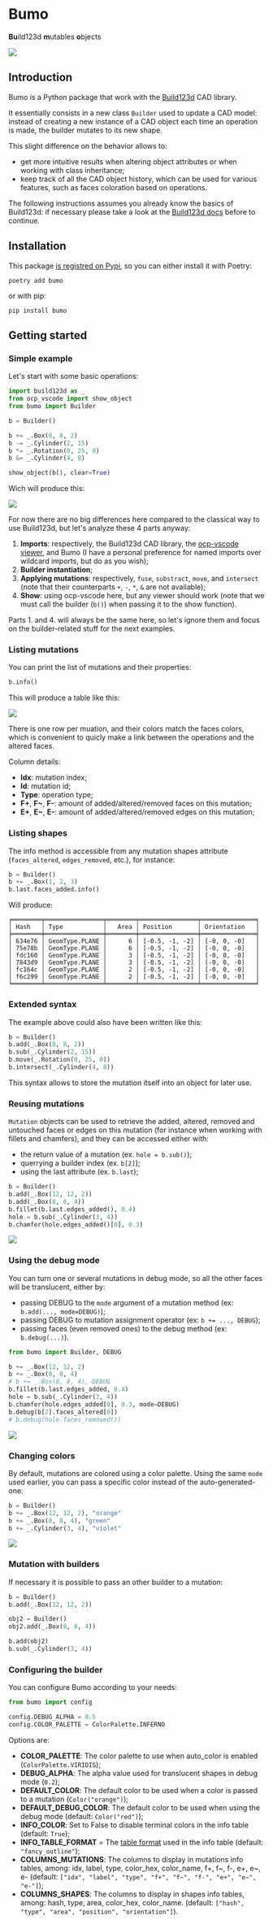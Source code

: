 # Bumo

**Bu**ild123d **m**utables **o**bjects

![](images/chamfers_and_fillets.png)

## Introduction

Bumo is a Python package that work with the [Build123d](https://github.com/gumyr/build123d) CAD library.

It essentially consists in a new class `Builder` used to update a CAD model: instead of creating a new instance of a CAD object each time an operation is made, the builder mutates to its new shape.

This slight difference on the behavior allows to:
- get more intuitive results when altering object attributes or when working with class inheritance;
- keep track of all the CAD object history, which can be used for various features, such as faces coloration based on operations.

The following instructions assumes you already know the basics of Build123d: if necessary please take a look at the [Build123d docs](https://build123d.readthedocs.io/en/latest/) before to continue.

## Installation

This package [is registred on Pypi](https://pypi.org/project/bumo/), so you can either install it with Poetry:

    poetry add bumo

or with pip:

    pip install bumo

## Getting started

### Simple example

Let's start with some basic operations:

```py
import build123d as _
from ocp_vscode import show_object
from bumo import Builder

b = Builder()

b += _.Box(8, 8, 2)
b -= _.Cylinder(2, 15)
b *= _.Rotation(0, 25, 0)
b &= _.Cylinder(4, 8)

show_object(b(), clear=True)
```

Wich will produce this:

![](images/basic.png)

For now there are no big differences here compared to the classical way to use Build123d, but let's analyze these 4 parts anyway:

1. **Imports**: respectively, the Build123d CAD library, the [ocp-vscode viewer](https://github.com/bernhard-42/vscode-ocp-cad-viewer/issues), and Bumo (I have a personal preference for named imports over wildcard imports, but do as you wish);
2. **Builder instantiation**;
3. **Applying mutations**: respectively, `fuse`, `substract`, `move`, and `intersect` (note that their counterparts `+`, `-`, `*`, `&` are not available);
4. **Show**: using ocp-vscode here, but any viewer should work (note that we must call the builder (`b()`) when passing it to the show function).

Parts 1. and 4. will always be the same here, so let's ignore them and focus on the builder-related stuff for the next examples.

### Listing mutations

You can print the list of mutations and their properties:

```py
b.info()
```

This will produce a table like this:

![](./images/info.png)

There is one row per muation, and their colors match the faces colors, which is convenient to quicly make a link between the operations and the altered faces.

Column details:
- **Idx**: mutation index;
- **Id**: mutation id;
- **Type**: operation type;
- **F+**, **F~**, **F-**: amount of added/altered/removed faces on this mutation;
- **E+**, **E~**, **E-**: amount of added/altered/removed edges on this mutation;

### Listing shapes

The info method is accessible from any mutation shapes attribute (`faces_altered`, `edges_removed`, etc.), for instance:

```py
b = Builder()
b += _.Box(1, 2, 3)
b.last.faces_added.info()
```

Will produce:

```
╒════════╤════════════════╤════════╤════════════════╤═══════════════╕
│ Hash   │ Type           │   Area │ Position       │ Orientation   │
╞════════╪════════════════╪════════╪════════════════╪═══════════════╡
│ 634e76 │ GeomType.PLANE │      6 │ [-0.5, -1, -2] │ [-0, 0, -0]   │
│ 75e78b │ GeomType.PLANE │      6 │ [-0.5, -1, -2] │ [-0, 0, -0]   │
│ fdc160 │ GeomType.PLANE │      3 │ [-0.5, -1, -2] │ [-0, 0, -0]   │
│ 7843d9 │ GeomType.PLANE │      3 │ [-0.5, -1, -2] │ [-0, 0, -0]   │
│ fc164c │ GeomType.PLANE │      2 │ [-0.5, -1, -2] │ [-0, 0, -0]   │
│ f6c299 │ GeomType.PLANE │      2 │ [-0.5, -1, -2] │ [-0, 0, -0]   │
╘════════╧════════════════╧════════╧════════════════╧═══════════════╛
```

### Extended syntax

The example above could also have been written like this:

```py
b = Builder()
b.add(_.Box(8, 8, 2))
b.sub(_.Cylinder(2, 15))
b.move(_.Rotation(0, 25, 0))
b.intersect(_.Cylinder(4, 8))
```

This syntax allows to store the mutation itself into an object for later use.

### Reusing mutations

`Mutation` objects can be used to retrieve the added, altered, removed and untouched faces or edges on this mutation (for instance when working with fillets and chamfers), and they can be accessed either with:
- the return value of a mutation (ex. `hole = b.sub()`);
- querrying a builder index (ex. `b[2]`);
- using the last attribute (ex. `b.last`);

```py
b = Builder()
b.add(_.Box(12, 12, 2))
b.add(_.Box(8, 8, 4))
b.fillet(b.last.edges_added(), 0.4)
hole = b.sub(_.Cylinder(3, 4))
b.chamfer(hole.edges_added()[0], 0.3)
```

![](./images/chamfers_and_fillets.png)

### Using the debug mode

You can turn one or several mutations in debug mode, so all the other faces will be translucent, either by:

- passing DEBUG to the `mode` argument of a mutation method (ex: `b.add(..., mode=DEBUG)`);
- passing DEBUG to mutation assignment operator (ex: `b += ..., DEBUG`);
- passing faces (even removed ones) to the debug method (ex: `b.debug(...)`).

```py
from bumo import Builder, DEBUG

b += _.Box(12, 12, 2)
b += _.Box(8, 8, 4)
# b += _.Box(8, 8, 4), DEBUG
b.fillet(b.last.edges_added, 0.4)
hole = b.sub(_.Cylinder(3, 4))
b.chamfer(hole.edges_added[0], 0.3, mode=DEBUG)
b.debug(b[2].faces_altered[0])
# b.debug(hole.faces_removed())
```

![](./images/debug.png)

### Changing colors

By default, mutations are colored using a color palette. Using the same `mode` used earlier, you can pass a specific color instead of the auto-generated-one:

```py
b = Builder()
b += _.Box(12, 12, 2), "orange"
b += _.Box(8, 8, 4), "green"
b += _.Cylinder(3, 4), "violet"
```

![](./images/colors.png)

### Mutation with builders

If necessary it is possible to pass an other builder to a mutation:

```py
b = Builder()
b.add(_.Box(12, 12, 2))

obj2 = Builder()
obj2.add(_.Box(8, 8, 4))

b.add(obj2)
b.sub(_.Cylinder(3, 4))
```

### Configuring the builder

You can configure Bumo according to your needs:

```py
from bumo import config

config.DEBUG_ALPHA = 0.5
config.COLOR_PALETTE = ColorPalette.INFERNO
```

Options are:

- **COLOR_PALETTE**: The color palette to use when auto_color is enabled (`ColorPalette.VIRIDIS`);
- **DEBUG_ALPHA**: The alpha value used for translucent shapes in debug mode (`0.2`);
- **DEFAULT_COLOR**: The default color to be used when a color is passed to a mutation (`Color("orange")`);
- **DEFAULT_DEBUG_COLOR**: The default color to be used when using the debug mode (default: `Color("red")`);
- **INFO_COLOR**: Set to False to disable terminal colors in the info table (default: `True`);
- **INFO_TABLE_FORMAT** = The [table format](https://github.com/astanin/python-tabulate?tab=readme-ov-file#table-format) used in the info table (default: `"fancy_outline"`);
- **COLUMNS_MUTATIONS**: The columns to display in mutations info tables, among: idx, label, type, color_hex, color_name, f+, f~, f-, e+, e~, e- (default: `["idx", "label", "type", "f+", "f~", "f-", "e+", "e~", "e-"]`);
- **COLUMNS_SHAPES**: The columns to display in shapes info tables, among: hash, type, area, color_hex, color_name. (default: `["hash", "type", "area", "position", "orientation"]`).
